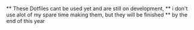 ** These Dotfiles cant be used yet and are still on development,
** i don't use alot of my spare time making them, but they will be finished
** by the end of this year
